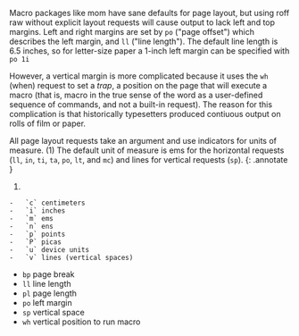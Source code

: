 Macro packages like mom have sane defaults for page layout, but using roff raw without explicit layout requests will cause output to lack left and top margins.
Left and right margins are set by `po` ("page offset") which describes the left margin, and `ll` ("line length").
The default line length is 6.5 inches, so for letter-size paper a 1-inch left margin can be specified with `po 1i`

However, a vertical margin is more complicated because it uses the `wh` (when) request to set a _trap_, a position on the page that will execute a macro (that is, macro in the true sense of the word as a user-defined sequence of commands, and not a built-in request).
The reason for this complication is that historically typesetters produced contiuous output on rolls of film or paper.

All page layout requests take an argument and use indicators for units of measure. (1)
The default unit of measure is ems for the horizontal requests (`ll`, `in`, `ti`, `ta`, `po`, `lt`, and `mc`) and lines for vertical requests (`sp`).
{: .annotate }

1.  

    -   `c` centimeters
    -   `i` inches
    -   `m` ems
    -   `n` ens
    -   `p` points
    -   `P` picas
    -   `u` device units
    -   `v` lines (vertical spaces)

-   `bp` page break
-   `ll` line length
-   `pl` page length
-   `po` left margin
-   `sp` vertical space
-   `wh` vertical position to run macro
